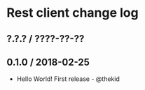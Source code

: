 Rest client change log
======================

## ?.?.? / ????-??-??

## 0.1.0 / 2018-02-25

* Hello World! First release - @thekid